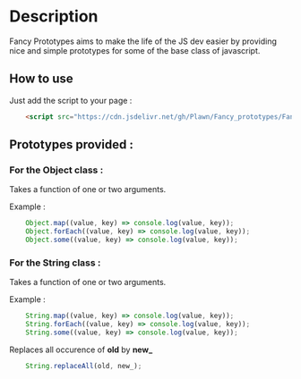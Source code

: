# Description

Fancy Prototypes aims to make the life of the JS dev easier by providing nice and simple prototypes for some of the base class of javascript. 

## How to use

Just add the script to your page :
```html
    <script src="https://cdn.jsdelivr.net/gh/Plawn/Fancy_prototypes/Fancy_prototypes.js"></script>

```


## Prototypes provided :

### For the Object class :

Takes a function of one or two arguments.

Example :
```javascript
    Object.map((value, key) => console.log(value, key));
    Object.forEach((value, key) => console.log(value, key));
    Object.some((value, key) => console.log(value, key));
```

### For the String class :

Takes a function of one or two arguments.

Example :
```javascript
    String.map((value, key) => console.log(value, key));
    String.forEach((value, key) => console.log(value, key));
    String.some((value, key) => console.log(value, key));
```

Replaces all occurence of **old** by **new_** 
```javascript
    String.replaceAll(old, new_);
``` 